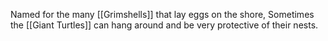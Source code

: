 Named for the many [[Grimshells]] that lay eggs on the shore, Sometimes the [[Giant Turtles]] can hang around and be very protective of their nests.